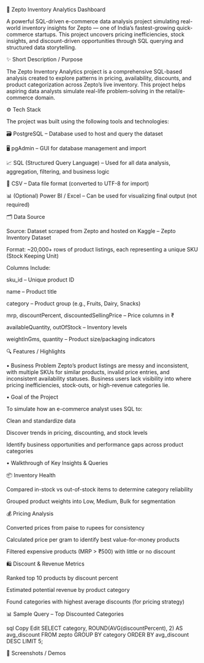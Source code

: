 🛒 Zepto Inventory Analytics Dashboard

A powerful SQL-driven e-commerce data analysis project simulating real-world inventory insights for Zepto — one of India’s fastest-growing quick-commerce startups. This project uncovers pricing inefficiencies, stock insights, and discount-driven opportunities through SQL querying and structured data storytelling.

✨ Short Description / Purpose

The Zepto Inventory Analytics project is a comprehensive SQL-based analysis created to explore patterns in pricing, availability, discounts, and product categorization across Zepto’s live inventory. This project helps aspiring data analysts simulate real-life problem-solving in the retail/e-commerce domain.

⚙️ Tech Stack

The project was built using the following tools and technologies:

🗃️ PostgreSQL – Database used to host and query the dataset

🖥️ pgAdmin – GUI for database management and import

📈 SQL (Structured Query Language) – Used for all data analysis, aggregation, filtering, and business logic

📄 CSV – Data file format (converted to UTF-8 for import)

📊 (Optional) Power BI / Excel – Can be used for visualizing final output (not required)

🗂️ Data Source

Source: Dataset scraped from Zepto and hosted on Kaggle – Zepto Inventory Dataset

Format: ~20,000+ rows of product listings, each representing a unique SKU (Stock Keeping Unit)

Columns Include:

sku_id – Unique product ID

name – Product title

category – Product group (e.g., Fruits, Dairy, Snacks)

mrp, discountPercent, discountedSellingPrice – Price columns in ₹

availableQuantity, outOfStock – Inventory levels

weightInGms, quantity – Product size/packaging indicators

🔍 Features / Highlights

• Business Problem
Zepto’s product listings are messy and inconsistent, with multiple SKUs for similar products, invalid price entries, and inconsistent availability statuses. Business users lack visibility into where pricing inefficiencies, stock-outs, or high-revenue categories lie.

• Goal of the Project

To simulate how an e-commerce analyst uses SQL to:

Clean and standardize data

Discover trends in pricing, discounting, and stock levels

Identify business opportunities and performance gaps across product categories

• Walkthrough of Key Insights & Queries

📦 Inventory Health

Compared in-stock vs out-of-stock items to determine category reliability

Grouped product weights into Low, Medium, Bulk for segmentation

💰 Pricing Analysis

Converted prices from paise to rupees for consistency

Calculated price per gram to identify best value-for-money products

Filtered expensive products (MRP > ₹500) with little or no discount

🛍️ Discount & Revenue Metrics

Ranked top 10 products by discount percent

Estimated potential revenue by product category

Found categories with highest average discounts (for pricing strategy)

📊 Sample Query – Top Discounted Categories

sql
Copy
Edit
SELECT category, ROUND(AVG(discountPercent), 2) AS avg_discount
FROM zepto
GROUP BY category
ORDER BY avg_discount DESC
LIMIT 5;

📸 Screenshots / Demos
